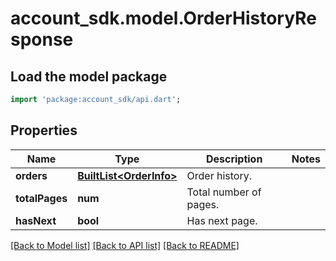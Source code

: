 # account_sdk.model.OrderHistoryResponse

## Load the model package
```dart
import 'package:account_sdk/api.dart';
```

## Properties
Name | Type | Description | Notes
------------ | ------------- | ------------- | -------------
**orders** | [**BuiltList&lt;OrderInfo&gt;**](OrderInfo.md) | Order history. | 
**totalPages** | **num** | Total number of pages. | 
**hasNext** | **bool** | Has next page. | 

[[Back to Model list]](../README.md#documentation-for-models) [[Back to API list]](../README.md#documentation-for-api-endpoints) [[Back to README]](../README.md)


